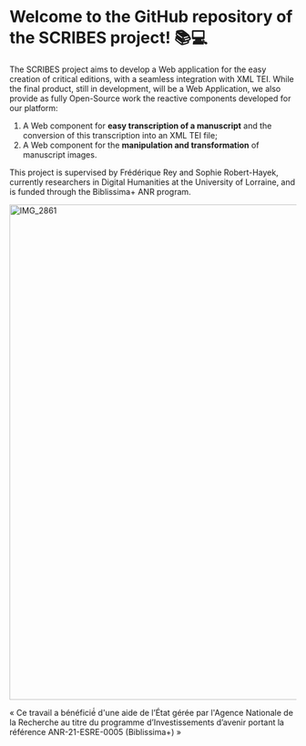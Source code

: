 # Welcome to the GitHub repository of the SCRIBES project! 📚💻

The SCRIBES project aims to develop a Web application for the easy creation of critical editions, 
with a seamless integration with XML TEI.
While the final product, still in development, will be a Web Application, we also provide as fully Open-Source work the reactive components developed for our platform: 
1. A Web component for **easy transcription of a manuscript** and the conversion of this transcription into an XML TEI file;
2. A Web component for the **manipulation and transformation** of manuscript images.

This project is supervised by Frédérique Rey and Sophie Robert-Hayek, currently researchers in Digital Humanities at the University of Lorraine, and is funded through the Biblissima+ ANR program.

<img width="870" alt="IMG_2861" src="https://github.com/user-attachments/assets/1f554fa5-3a9b-48a2-8370-84d761279038" />

« Ce travail a bénéficié́ d'une aide de l’État gérée par l'Agence Nationale de la Recherche au titre du programme d’Investissements d’avenir portant la référence ANR-21-ESRE-0005 (Biblissima+) »

